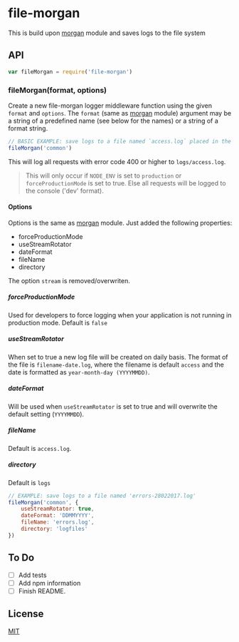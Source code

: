 file-morgan
============
<!--- [![NPM Version][npm-image]][npm-url]
[![NPM Downloads][downloads-image]][downloads-url]
[![Build Status][travis-image]][travis-url] -->

This is build upon [morgan](https://github.com/expressjs/morgan) module and saves logs to the file system

## API

```js
var fileMorgan = require('file-morgan')
```

### fileMorgan(format, options)

Create a new file-morgan logger middleware function using the given `format` and `options`.
The `format` (same as [morgan](https://github.com/expressjs/morgan) module) argument may be a string of a predefined name (see below for the names) or
a string of a format string.

```js
// BASIC EXAMPLE: save logs to a file named `access.log` placed in the `logs` directory
fileMorgan('common')
```

This will log all requests with error code 400 or higher to `logs/access.log`.

> This will only occur if `NODE_ENV` is set to `production` or `forceProductionMode` is set to true. Else all 
requests will be logged to the console ('dev' format).

#### Options

Options is the same as [morgan](https://github.com/expressjs/morgan) module. Just added the following properties:

* forceProductionMode
* useStreamRotator
* dateFormat
* fileName
* directory

The option `stream` is removed/overwriten.

##### forceProductionMode

Used for developers to force logging when your application is not running in production mode. Default is `false`

##### useStreamRotator

When set to true a new log file will be created on daily basis. The format of the file is `filename-date.log`, where the filename is default `access` 
and the date is formatted as `year-month-day (YYYYMMDD)`.

##### dateFormat

Will be used when `useStreamRotator` is set to true and will overwrite the default setting (`YYYYMMDD`).

##### fileName

Default is `access.log`.

##### directory

Default is `logs`

```js
// EXAMPLE: save logs to a file named 'errors-28022017.log'
fileMorgan('common', {
	useStreamRotator: true,
	dateFormat: 'DDMMYYYY',
	fileName: 'errors.log',
	directory: 'logfiles'
})
```

## To Do
- [ ] Add tests
- [ ] Add npm information
- [ ] Finish README.

## License
[MIT](LICENSE)

<!---
[npm-image]: https://img.shields.io/npm/v/mongo-morgan.svg?style=flat
[npm-url]: https://npmjs.org/package/mongo-morgan
[travis-image]: https://img.shields.io/travis/emech-en/mongo-morgan.svg?style=flat
[travis-url]: https://travis-ci.org/emech-en/mongo-morgan
[downloads-image]: https://img.shields.io/npm/dm/mongo-morgan.svg?style=flat
[downloads-url]: https://npmjs.org/package/mongo-morgan
-->
